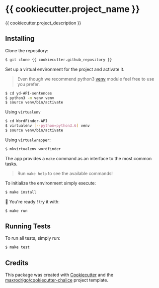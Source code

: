 # {{ cookiecutter.project_name }}

{{ cookiecutter.project_description }}

## Installing

Clone the repository:

```sh
$ git clone {{ cookiecutter.github_repository }}
```

Set up a virtual environment for the project and activate it.
> Even though we recommend python3 [venv](https://docs.python.org/3/library/venv.html)
> module feel free to use you prefer.

```sh
$ cd yd-API-sentences
$ python3 -m venv venv
$ source venv/bin/activate
```

Using `virtualenv`

```sh
$ cd WordFinder-API
$ virtualenv [--python=python3.6] venv
$ source venv/bin/activate
```

Using `virtualwrapper`:

```sh
$ mkvirtualenv wordfinder
```

The app provides a `make` command as an interface to the most common tasks.

> Run `make help` to see the available commands!

To initialize the environment simply execute:

```sh
$ make install
```

🍪 You're ready ! try it with:


```sh
$ make run
```

## Running Tests

To run all tests, simply run:

```sh
$ make test
```

## Credits

This package was created with [Cookiecutter](https://github.com/audreyr/cookiecutter) and the [maxrodrigo/cookiecutter-chalice](https://github.com/maxrodrigo/cookiecutter-chalice) project template.

